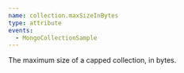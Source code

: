 ```yaml
---
name: collection.maxSizeInBytes
type: attribute
events:
  - MongoCollectionSample
---
```


The maximum size of a capped collection, in bytes.